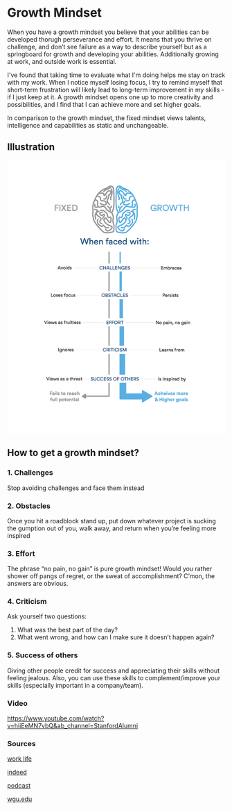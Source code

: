 # Growth Mindset

When you have a growth mindset you believe that your abilities can be developed thorugh perseverance and effort.
It means that you thrive on challenge, and don’t see failure as a way to describe yourself but as a springboard for growth and developing your abilities.
Additionally growing at work, and outside work is essential.

I've found that taking time to evaluate what I'm doing helps me stay on track with my work. When I notice myself losing focus, I try to remind myself that short-term frustration will likely lead to long-term improvement in my skills - if I just keep at it. A growth mindset 
opens one up to more creativity and possibilities, and I find that I can achieve more and set higher goals.

In comparison to the growth mindset, the fixed mindset views talents, intelligence and capabilities as static and unchangeable.

## Illustration

![](./drawings/NewGrowthMindsetDiagram.png)


## How to get a growth mindset?

### 1. Challenges
Stop avoiding challenges and face them instead

### 2. Obstacles
Once you hit a roadblock stand up, put down whatever project is sucking the gumption out of you, walk away, and return when you’re feeling more inspired

### 3. Effort
The phrase “no pain, no gain” is pure growth mindset!
Would you rather shower off pangs of regret, or the sweat of accomplishment? C’mon, the answers are obvious.

### 4. Criticism
Ask yourself two questions:
1. What was the best part of the day?
2. What went wrong, and how can I make sure it doesn’t happen again?

### 5. Success of others
Giving other people credit for success and appreciating their skills without feeling jealous. 
Also, you can use these skills to complement/improve your skills (especially important in a company/team).


### Video
https://www.youtube.com/watch?v=hiiEeMN7vbQ&ab_channel=StanfordAlumni

### Sources

[work life](https://www.atlassian.com/blog/inside-atlassian/growth-mindset)

[indeed](https://www.indeed.com/career-advice/career-development/fixed-vs-growth-mindset)

[podcast](https://soundcloud.com/atlassian-software/perseverance-gumption-traps-and-maintaining-a-growth-mindset)

[wgu.edu](https://www.wgu.edu/blog/what-is-growth-mindset-8-steps-develop-one1904.html)


